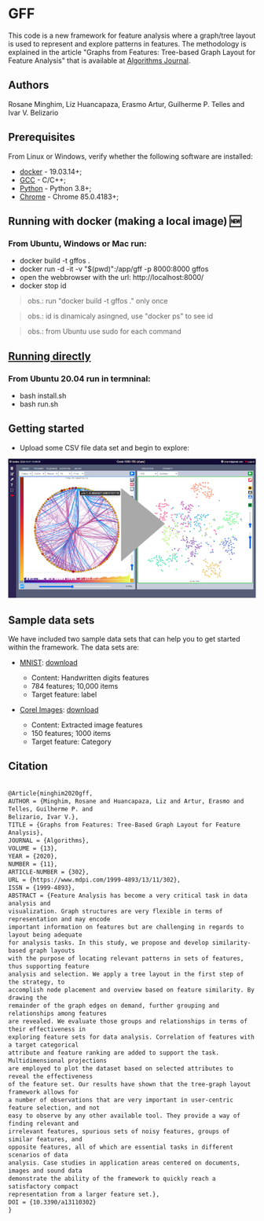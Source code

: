 # GFF
This code is a new framework for feature analysis where a graph/tree layout is used to represent and explore patterns in features. The methodology is explained in the article "Graphs from Features: Tree-based Graph Layout for Feature Analysis" that is available at [Algorithms Journal](https://www.mdpi.com/1999-4893/13/11/302).

## Authors
Rosane Minghim, Liz Huancapaza, Erasmo Artur, Guilherme P. Telles and Ivar V. Belizario

## Prerequisites
From Linux or Windows, verify whether the following software are installed:
* [docker](https://www.docker.com/get-started) - 19.03.14+;
* [GCC](https://gcc.gnu.org/) - C/C++;
* [Python](https://www.python.org/) - Python 3.8+;
* [Chrome](https://www.google.com/chrome/) - Chrome 85.0.4183+;



## Running with docker (making a local image) :new:
### From Ubuntu, Windows or Mac run:
* docker build -t gffos . 
* docker run -d -it -v "$(pwd)":/app/gff  -p 8000:8000 gffos
* open the webbrowser with the url: http://localhost:8000/
* docker stop id
> obs.: run "docker build -t gffos ." only once

> obs.: id is dinamicaly asingned, use "docker ps" to see id

> obs.: from Ubuntu use sudo for each command

<!-- 
## Running with docker (using an image) :new:
### From Ubuntu, Windows or Mac run:
* docker import https://github.com/ivarvb/GFFOS/raw/master/gffos.tar
* docker run -d -it -v "$(pwd)":/app/gff  -p 8000:8000 gffos
* open the webbrowser with the url: http://localhost:8000/
* docker stop id
> obs.: run "sudo docker import gff.tar" only once

> obs.: id is dinamicaly asingned, use "docker ps" to see id

> obs.: from Ubuntu use sudo for each command -->


## [Running directly](#running-directly)
### From Ubuntu 20.04 run in termninal:
* bash install.sh
* bash run.sh


<!-- From Ubuntu run in termninal:
* run.bat -->

## Getting started
* Upload some CSV file data set and begin to explore:
  
[![Alt text for your video](./docs/img/init.png)](https://ivarvb.github.io/video/AbstractVideo_Graph_HiRes.mp4 "Click to see this video")

## Sample data sets
We have included two sample data sets that can help you to get started within the framework. The data sets are:

* [MNIST](http://yann.lecun.com/exdb/mnist): [download](dataset/Core-1000-150.csv)
  * Content: Handwritten digits features
  * 784 features; 10,000 items
  * Target feature: label

* [Corel Images](https://ieeexplore.ieee.org/document/1227984):  [download](dataset/MNIST-10000-784.csv)
  * Content: Extracted image features
  * 150 features; 1000 items
  * Target feature: Category

## Citation
<pre><code>
@Article{minghim2020gff,
AUTHOR = {Minghim, Rosane and Huancapaza, Liz and Artur, Erasmo and Telles, Guilherme P. and
Belizario, Ivar V.},
TITLE = {Graphs from Features: Tree-Based Graph Layout for Feature Analysis},
JOURNAL = {Algorithms},
VOLUME = {13},
YEAR = {2020},
NUMBER = {11},
ARTICLE-NUMBER = {302},
URL = {https://www.mdpi.com/1999-4893/13/11/302},
ISSN = {1999-4893},
ABSTRACT = {Feature Analysis has become a very critical task in data analysis and
visualization. Graph structures are very flexible in terms of representation and may encode
important information on features but are challenging in regards to layout being adequate
for analysis tasks. In this study, we propose and develop similarity-based graph layouts
with the purpose of locating relevant patterns in sets of features, thus supporting feature
analysis and selection. We apply a tree layout in the first step of the strategy, to
accomplish node placement and overview based on feature similarity. By drawing the
remainder of the graph edges on demand, further grouping and relationships among features
are revealed. We evaluate those groups and relationships in terms of their effectiveness in
exploring feature sets for data analysis. Correlation of features with a target categorical
attribute and feature ranking are added to support the task. Multidimensional projections
are employed to plot the dataset based on selected attributes to reveal the effectiveness
of the feature set. Our results have shown that the tree-graph layout framework allows for
a number of observations that are very important in user-centric feature selection, and not
easy to observe by any other available tool. They provide a way of finding relevant and
irrelevant features, spurious sets of noisy features, groups of similar features, and
opposite features, all of which are essential tasks in different scenarios of data
analysis. Case studies in application areas centered on documents, images and sound data
demonstrate the ability of the framework to quickly reach a satisfactory compact
representation from a larger feature set.},
DOI = {10.3390/a13110302}
}</code></pre>
